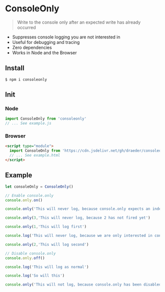 # ConsoleOnly
> Write to the console only after an expected write has already occurred

- Suppresses console logging you are not interested in
- Useful for debugging and tracing
- Zero dependencies
- Works in Node and the Browser

## Install
```
$ npm i consoleonly
```

## Init
### Node
```js
import ConsoleOnly from 'consoleonly'
// ... See example.js
```

### Browser
```html
<script type="module">
  import ConsoleOnly from 'https://cdn.jsdelivr.net/gh/draeder/consoleonly/index.js'
  // ... See example.html
</script>
```

## Example
```js
let consoleOnly = ConsoleOnly()

// Enable console.only
console.only.on()

console.only('This will never log, because console.only expects an index > 0')

console.only(3,'This will never log, because 2 has not fired yet')

console.only(1,'This will log first')

console.log('This will never log, because we are only interested in console.only')

console.only(2,'This will log second')

// Disable console.only
console.only.off()

console.log('This will log as normal')

console.log('So will this')

console.only('This will not log, because console.only has been disabled')
```